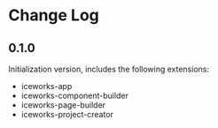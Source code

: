 # Change Log

## 0.1.0

Initialization version, includes the following extensions:

- iceworks-app
- iceworks-component-builder
- iceworks-page-builder
- iceworks-project-creator
